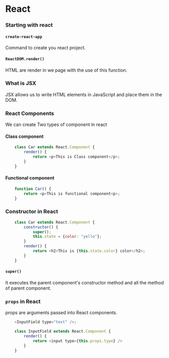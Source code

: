 # React
### Starting with react
#### `create-react-app`
Command to create you react project.
#### `ReactDOM.render()`
HTML are render in we page with the use of this function.
### What is JSX
JSX allows us to write HTML elements in JavaScript and place them in the DOM.
### React Components
We can create Two types of component in react
#### Class component
```javascript
    class Car extends React.Component {
        render() {
            return <p>This is Class component</p>;
        }
    }
```
#### Functional component
```javascript
    function Car() {
        return <p>This is functional component<p>;
    }
```
### Constructor in React
```javascript
    class Car extends React.Component {
        constructor() {
            super();
            this.state = {color: "yello"};
        }
        render() {
            return <h2>This is {this.state.color} color</h2>;
        }
    }
```
#### `super()` 
It executes the parent component's constructor method and all the method of parent component.
### `props` in React
props are arguments passed into React components.
```javascript
    <InputField type="text" />;
```
```javascript
    class InputField extends React.Component {
        render() {
            return <input type={this.props.type} />
        }
    }
```
